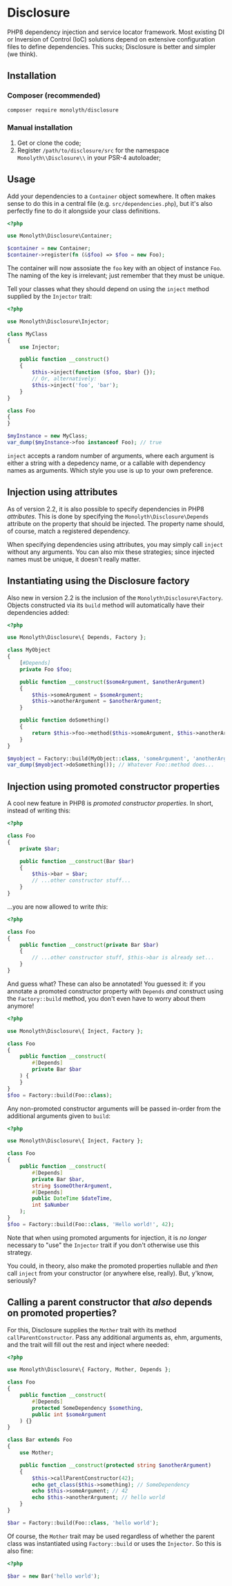 # Disclosure
PHP8 dependency injection and service locator framework.
Most existing DI or Inversion of Control (IoC) solutions depend on extensive
configuration files to define dependencies. This sucks; Disclosure is better
and simpler (we think).

## Installation

### Composer (recommended)
```sh
composer require monolyth/disclosure
```

### Manual installation
1. Get or clone the code;
2. Register `/path/to/disclosure/src` for the namespace `Monolyth\\Disclosure\\`
   in your PSR-4 autoloader;

## Usage
Add your dependencies to a `Container` object somewhere. It often makes sense to
do this in a central file (e.g. `src/dependencies.php`), but it's also perfectly
fine to do it alongside your class definitions.

```php
<?php

use Monolyth\Disclosure\Container;

$container = new Container;
$container->register(fn (&$foo) => $foo = new Foo);
```

The container will now assosiate the `foo` key with an object of instance `Foo`.
The naming of the key is irrelevant; just remember that they must be unique.

Tell your classes what they should depend on using the `inject` method supplied
by the `Injector` trait:

```php
<?php

use Monolyth\Disclosure\Injector;

class MyClass
{
    use Injector;

    public function __construct()
    {
        $this->inject(function ($foo, $bar) {});
        // Or, alternatively:
        $this->inject('foo', 'bar');
    }
}

class Foo
{
}

$myInstance = new MyClass;
var_dump($myInstance->foo instanceof Foo); // true

```

`inject` accepts a random number of arguments, where each argument is either a
string with a depedency name, or a callable with dependency names as arguments.
Which style you use is up to your own preference.

## Injection using attributes
As of version 2.2, it is also possible to specify dependencies in PHP8
_attributes_. This is done by specifying the `Monolyth\Disclosure\Depends`
attribute on the property that should be injected. The property name should,
of course, match a registered dependency.

When specifying dependencies using attributes, you may simply call `inject`
without any arguments. You can also mix these strategies; since injected names
must be unique, it doesn't really matter.

## Instantiating using the Disclosure factory
Also new in version 2.2 is the inclusion of the `Monolyth\Disclosure\Factory`.
Objects constructed via its `build` method will automatically have their
dependencies added:

```php
<?php

use Monolyth\Disclosure\{ Depends, Factory };

class MyObject
{
    [#Depends]
    private Foo $foo;

    public function __construct($someArgument, $anotherArgument)
    {
        $this->someArgument = $someArgument;
        $this->anotherArgument = $anotherArgument;
    }

    public function doSomething()
    {
        return $this->foo->method($this->someArgument, $this->anotherArgument);
    }
}

$myobject = Factory::build(MyObject::class, 'someArgument', 'anotherArgument');
var_dump($myobject->doSomething()); // Whatever Foo::method does...
```

## Injection using promoted constructor properties
A cool new feature in PHP8 is _promoted constructor properties_. In short,
instead of writing this:

```php
<?php

class Foo
{
    private $bar;

    public function __construct(Bar $bar)
    {
        $this->bar = $bar;
        // ...other constructor stuff...
    }
}
```

...you are now allowed to write _this_:

```php
<?php

class Foo
{
    public function __construct(private Bar $bar)
    {
        // ...other constructor stuff, $this->bar is already set...
    }
}
```

And guess what? These can also be annotated! You guessed it: if you annotate a
promoted constructor property with `Depends` _and_ construct using the
`Factory::build` method, you don't even have to worry about them anymore!

```php
<?php

use Monolyth\Disclosure\{ Inject, Factory };

class Foo
{
    public function __construct(
        #[Depends]
        private Bar $bar
    ) {
    }
}
$foo = Factory::build(Foo::class);
```

Any non-promoted constructor arguments will be passed in-order from the
additional arguments given to `build`:

```php
<?php

use Monolyth\Disclosure\{ Inject, Factory };

class Foo
{
    public function __construct(
        #[Depends]
        private Bar $bar,
        string $someOtherArgument,
        #[Depends]
        public DateTime $dateTime,
        int $aNumber
    );
}
$foo = Factory::build(Foo::class, 'Hello world!', 42);
```

Note that when using promoted arguments for injection, it is _no longer_
necessary to "use" the `Injector` trait if you don't otherwise use this
strategy.

You could, in theory, also make the promoted properties nullable and _then_
call `inject` from your constructor (or anywhere else, really). But, y'know,
seriously?

## Calling a parent constructor that _also_ depends on promoted properties?
For this, Disclosure supplies the `Mother` trait with its method
`callParentConstructor`. Pass any additional arguments as, ehm, arguments, and
the trait will fill out the rest and inject where needed:

```php
<?php

use Monolyth\Disclosure\{ Factory, Mother, Depends };

class Foo
{
    public function __construct(
        #[Depends]
        protected SomeDependency $something,
        public int $someArgument
    ) {}
}

class Bar extends Foo
{
    use Mother;

    public function __construct(protected string $anotherArgument)
    {
        $this->callParentConstructor(42);
        echo get_class($this->something); // SomeDependency
        echo $this->someArgument; // 42
        echo $this->anotherArgument; // hello world
    }
}

$bar = Factory::build(Foo::class, 'hello world');
```

Of course, the `Mother` trait may be used regardless of whether the parent class
was instantiated using `Factory::build` or uses the `Injector`. So this is also
fine:

```php
<?php

$bar = new Bar('hello world');
```

